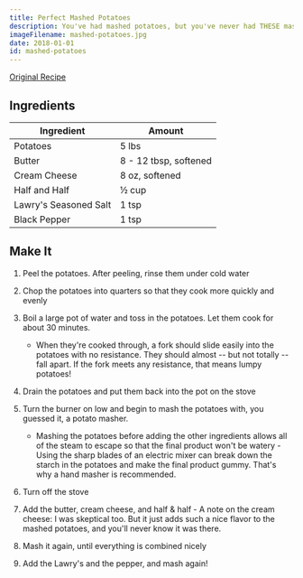 ```yaml
---
title: Perfect Mashed Potatoes
description: You've had mashed potatoes, but you've never had THESE mashed potatoes
imageFilename: mashed-potatoes.jpg
date: 2018-01-01
id: mashed-potatoes
---
```


[Original Recipe](http://thepioneerwoman.com/cooking/delicious_creamy_mashed_potatoes/)

## Ingredients

| Ingredient            | Amount                |
| --------------------- | --------------------- |
| Potatoes              | 5 lbs                 |
| Butter                | 8 - 12 tbsp, softened |
| Cream Cheese          | 8 oz, softened        |
| Half and Half         | ½ cup                 |
| Lawry's Seasoned Salt | 1 tsp                 |
| Black Pepper          | 1 tsp                 |

## Make It

1. Peel the potatoes. After peeling, rinse them under cold water
1. Chop the potatoes into quarters so that they cook more quickly and evenly
1. Boil a large pot of water and toss in the potatoes. Let them cook for about 30 minutes.

   - When they're cooked through, a fork should slide easily into the potatoes with no resistance. They should almost -- but not totally -- fall apart. If the fork meets any resistance, that means lumpy potatoes!

1. Drain the potatoes and put them back into the pot on the stove
1. Turn the burner on low and begin to mash the potatoes with, you guessed it, a potato masher.

   - Mashing the potatoes before adding the other ingredients allows all of the steam to escape so that the final product won't be watery - Using the sharp blades of an electric mixer can break down the starch in the potatoes and make the final product gummy. That's why a hand masher is recommended.

1. Turn off the stove
1. Add the butter, cream cheese, and half & half - A note on the cream cheese: I was skeptical too. But it just adds such a nice flavor to the mashed potatoes, and you'll never know it was there.
1. Mash it again, until everything is combined nicely
1. Add the Lawry's and the pepper, and mash again!
